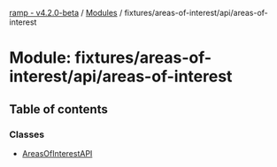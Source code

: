 [ramp - v4.2.0-beta](../README.md) / [Modules](../modules.md) / fixtures/areas-of-interest/api/areas-of-interest

# Module: fixtures/areas-of-interest/api/areas-of-interest

## Table of contents

### Classes

- [AreasOfInterestAPI](../classes/fixtures_areas_of_interest_api_areas_of_interest.AreasOfInterestAPI.md)
